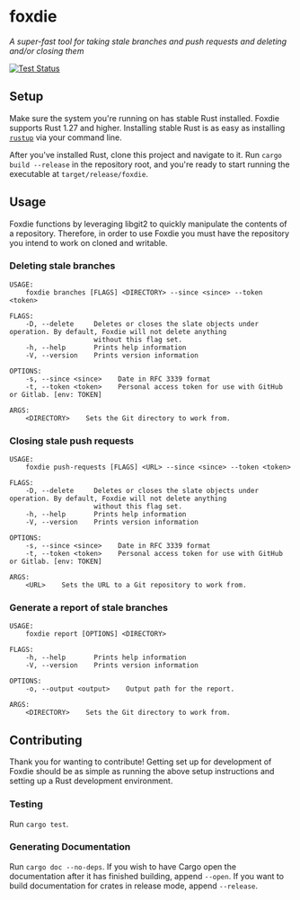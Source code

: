 # foxdie

_A super-fast tool for taking stale branches and push requests and deleting and/or closing them_

[![Test Status](https://github.com/wayfair/foxdie/workflows/Run%20Tests/badge.svg)](https://github.com/wayfair/foxdie/actions?query=workflow%253A%2522Run+Tests%2522)

## Setup

Make sure the system you're running on has stable Rust installed. Foxdie supports Rust 1.27 and higher. Installing stable Rust is as easy as installing [`rustup`](https://www.rust-lang.org/en-US/install.html) via your command line.

After you've installed Rust, clone this project and navigate to it. Run `cargo build --release` in the repository root, and you're ready to start running the executable at `target/release/foxdie`.

## Usage

Foxdie functions by leveraging libgit2 to quickly manipulate the contents of a repository. Therefore, in order to use Foxdie you must have the repository you intend to work on cloned and writable.

### Deleting stale branches

```
USAGE:
    foxdie branches [FLAGS] <DIRECTORY> --since <since> --token <token>

FLAGS:
    -D, --delete     Deletes or closes the slate objects under operation. By default, Foxdie will not delete anything
                     without this flag set.
    -h, --help       Prints help information
    -V, --version    Prints version information

OPTIONS:
    -s, --since <since>    Date in RFC 3339 format
    -t, --token <token>    Personal access token for use with GitHub or Gitlab. [env: TOKEN]

ARGS:
    <DIRECTORY>    Sets the Git directory to work from.
```

### Closing stale push requests

```
USAGE:
    foxdie push-requests [FLAGS] <URL> --since <since> --token <token>

FLAGS:
    -D, --delete     Deletes or closes the slate objects under operation. By default, Foxdie will not delete anything
                     without this flag set.
    -h, --help       Prints help information
    -V, --version    Prints version information

OPTIONS:
    -s, --since <since>    Date in RFC 3339 format
    -t, --token <token>    Personal access token for use with GitHub or Gitlab. [env: TOKEN]

ARGS:
    <URL>    Sets the URL to a Git repository to work from.
```

### Generate a report of stale branches

```
USAGE:
    foxdie report [OPTIONS] <DIRECTORY>

FLAGS:
    -h, --help       Prints help information
    -V, --version    Prints version information

OPTIONS:
    -o, --output <output>    Output path for the report.

ARGS:
    <DIRECTORY>    Sets the Git directory to work from.
```

## Contributing

Thank you for wanting to contribute! Getting set up for development of Foxdie should be as simple as running the above setup instructions and setting up a Rust development environment.

### Testing

Run `cargo test`.

### Generating Documentation

Run `cargo doc --no-deps`. If you wish to have Cargo open the documentation after it has finished building, append `--open`. If you want to build documentation for crates in release mode, append `--release`.
